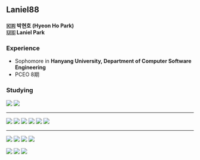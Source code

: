 ## Laniel88
<h4>🇰🇷 박현호 (Hyeon Ho Park)<br>🇺🇸 Laniel Park</h5>

### Experience

- Sophomore in **Hanyang University, Department of Computer Software Engineering**
- PCEO 8期

### Studying

 <img src="https://img.shields.io/badge/Spring-6DB33F?style=for-the-badge&logo=Spring&logoColor=white"> <img src="https://img.shields.io/badge/Java-007396?style=for-the-badge&logo=Java&logoColor=white"> 

-----

 <img src="https://img.shields.io/badge/HTML5-E34F26?style=for-the-badge&logo=HTML5&logoColor=white"> <img src="https://img.shields.io/badge/CSS3-1572B6?style=for-the-badge&logo=CSS3&logoColor=white"> <img src="https://img.shields.io/badge/JavaScript-F7DF1E?style=for-the-badge&logo=JavaScript&logoColor=white"> <img src="https://img.shields.io/badge/React-61DAFB?style=for-the-badge&logo=React&logoColor=white"> <img src="https://img.shields.io/badge/Next.js-000000?style=for-the-badge&logo=Next.js&logoColor=white"> <img src="https://img.shields.io/badge/Django-092E20?style=for-the-badge&logo=Django&logoColor=white">

----

 <img src="https://img.shields.io/badge/Flutter-02569B?style=for-the-badge&logo=Flutter&logoColor=white">  <img src="https://img.shields.io/badge/Dart-0175C2?style=for-the-badge&logo=Dart&logoColor=white">  <img src="https://img.shields.io/badge/Android-3DDC84?style=for-the-badge&logo=Android&logoColor=white"> <img src="https://img.shields.io/badge/Kotlin-7F52FF?style=for-the-badge&logo=Kotlin&logoColor=white"> 

 <img src="https://img.shields.io/badge/Python-3776AB?style=for-the-badge&logo=Python&logoColor=white"> <img src="https://img.shields.io/badge/C++-00599C?style=for-the-badge&logo=C%2B%2B&logoColor=white"> <img src="https://img.shields.io/badge/C-033963?style=for-the-badge&logo=C&logoColor=white">

 

